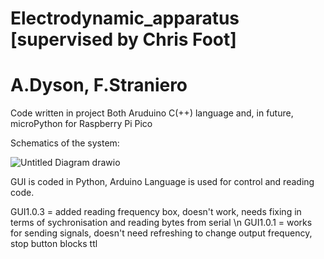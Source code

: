 # Electrodynamic_apparatus [supervised by Chris Foot]
# A.Dyson, F.Straniero
Code written in project
Both Aruduino C(++) language and, in future, microPython for Raspberry Pi Pico

Schematics of the system:

![Untitled Diagram drawio](https://github.com/christopherfoot/Electrodynamic_apparatus/assets/158042905/128e7be3-d157-441d-ab2d-64e5b2810b26)

GUI is coded in Python, Arduino Language is used for control and reading code.

GUI1.0.3 = added reading frequency box, doesn't work, needs fixing in terms of sychronisation and reading bytes from serial \n
GUI1.0.1 = works for sending signals, doesn't need refreshing to change output frequency, stop button blocks ttl
